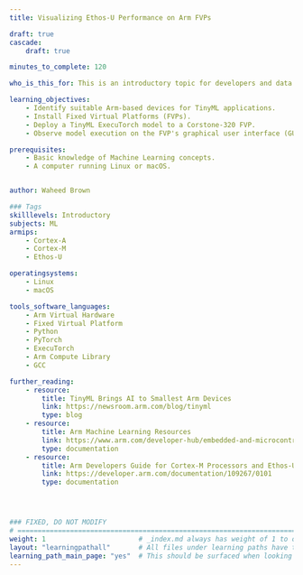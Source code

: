```yaml
---
title: Visualizing Ethos-U Performance on Arm FVPs

draft: true
cascade:
    draft: true

minutes_to_complete: 120

who_is_this_for: This is an introductory topic for developers and data scientists new to Tiny Machine Learning (TinyML), who want to understand and visualize ExecuTorch performance on a virtual device.

learning_objectives:
    - Identify suitable Arm-based devices for TinyML applications.
    - Install Fixed Virtual Platforms (FVPs).
    - Deploy a TinyML ExecuTorch model to a Corstone-320 FVP.
    - Observe model execution on the FVP's graphical user interface (GUI).

prerequisites:
    - Basic knowledge of Machine Learning concepts.
    - A computer running Linux or macOS.


author: Waheed Brown

### Tags
skilllevels: Introductory
subjects: ML
armips:
    - Cortex-A
    - Cortex-M
    - Ethos-U

operatingsystems:
    - Linux
    - macOS

tools_software_languages:
    - Arm Virtual Hardware
    - Fixed Virtual Platform
    - Python
    - PyTorch
    - ExecuTorch
    - Arm Compute Library
    - GCC

further_reading:
    - resource:
        title: TinyML Brings AI to Smallest Arm Devices
        link: https://newsroom.arm.com/blog/tinyml
        type: blog
    - resource:
        title: Arm Machine Learning Resources
        link: https://www.arm.com/developer-hub/embedded-and-microcontrollers/ml-solutions/getting-started
        type: documentation
    - resource:
        title: Arm Developers Guide for Cortex-M Processors and Ethos-U NPU
        link: https://developer.arm.com/documentation/109267/0101
        type: documentation




### FIXED, DO NOT MODIFY
# ================================================================================
weight: 1                       # _index.md always has weight of 1 to order correctly
layout: "learningpathall"       # All files under learning paths have this same wrapper
learning_path_main_page: "yes"  # This should be surfaced when looking for related content. Only set for _index.md of learning path content.
---
```

